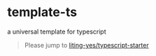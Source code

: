 # template-ts

a universal template for typescript

> Please jump to [liting-yes/typescript-starter](https://github.com/liting-yes/typescript-starter.git)